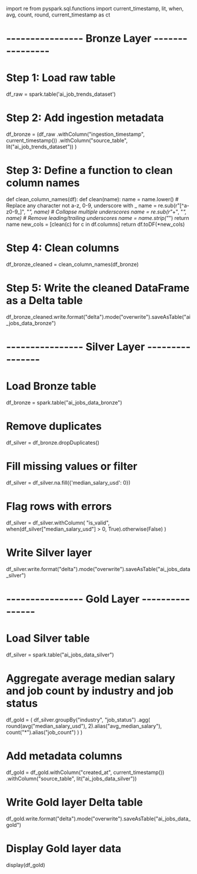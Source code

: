 import re
from pyspark.sql.functions import current_timestamp, lit, when, avg, count, round, current_timestamp as ct

# ---------------- Bronze Layer ----------------

# Step 1: Load raw table
df_raw = spark.table('ai_job_trends_dataset')

# Step 2: Add ingestion metadata
df_bronze = (df_raw
    .withColumn("ingestion_timestamp", current_timestamp())
    .withColumn("source_table", lit("ai_job_trends_dataset"))
)

# Step 3: Define a function to clean column names
def clean_column_names(df):
    def clean(name):
        name = name.lower()
        # Replace any character not a-z, 0-9, underscore with _
        name = re.sub(r"[^a-z0-9_]", "_", name)
        # Collapse multiple underscores
        name = re.sub(r"_+", "_", name)
        # Remove leading/trailing underscores
        name = name.strip("_")
        return name
    new_cols = [clean(c) for c in df.columns]
    return df.toDF(*new_cols)

# Step 4: Clean columns
df_bronze_cleaned = clean_column_names(df_bronze)

# Step 5: Write the cleaned DataFrame as a Delta table
df_bronze_cleaned.write.format("delta").mode("overwrite").saveAsTable("ai_jobs_data_bronze")

# ---------------- Silver Layer ----------------

# Load Bronze table
df_bronze = spark.table("ai_jobs_data_bronze")

# Remove duplicates
df_silver = df_bronze.dropDuplicates()

# Fill missing values or filter
df_silver = df_silver.na.fill({'median_salary_usd': 0})

# Flag rows with errors
df_silver = df_silver.withColumn(
    "is_valid",
    when(df_silver["median_salary_usd"] > 0, True).otherwise(False)
)

# Write Silver layer
df_silver.write.format("delta").mode("overwrite").saveAsTable("ai_jobs_data_silver")

# ---------------- Gold Layer ----------------

# Load Silver table
df_silver = spark.table("ai_jobs_data_silver")

# Aggregate average median salary and job count by industry and job status
df_gold = (
    df_silver.groupBy("industry", "job_status")
    .agg(
        round(avg("median_salary_usd"), 2).alias("avg_median_salary"),
        count("*").alias("job_count")
    )
)

# Add metadata columns
df_gold = df_gold.withColumn("created_at", current_timestamp()) \
    .withColumn("source_table", lit("ai_jobs_data_silver"))

# Write Gold layer Delta table
df_gold.write.format("delta").mode("overwrite").saveAsTable("ai_jobs_data_gold")

# Display Gold layer data
display(df_gold)
